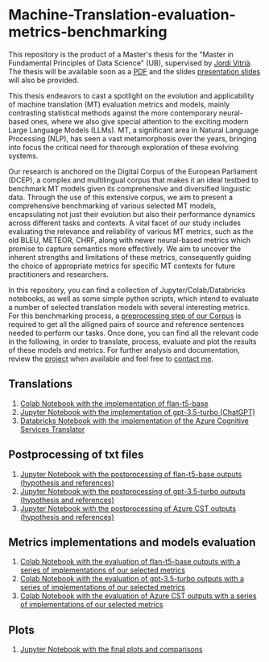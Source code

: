 ﻿# Machine-Translation-evaluation-metrics-benchmarking

This repository is the product of a Master's thesis for the "Master in Fundamental Principles of Data Science" (UB), supervised by [Jordi Vitrià](https://algorismes.github.io/). The thesis will be available soon as a [PDF](link-to-pdf) and the slides [presentation slides](link-to-slides) will also be provided.

This thesis endeavors to cast a spotlight on the evolution and applicability of machine
translation (MT) evaluation metrics and models, mainly contrasting statistical
methods against the more contemporary neural-based ones, where we also give
special attention to the exciting modern Large Language Models (LLMs). MT, a significant
area in Natural Language Processing (NLP), has seen a vast metamorphosis
over the years, bringing into focus the critical need for thorough exploration of these
evolving systems.

Our research is anchored on the Digital Corpus of the European Parliament
(DCEP), a complex and multilingual corpus that makes it an ideal testbed to benchmark
MT models given its comprehensive and diversified linguistic data. Through
the use of this extensive corpus, we aim to present a comprehensive benchmarking
of various selected MT models, encapsulating not just their evolution but also their
performance dynamics across different tasks and contexts.
A vital facet of our study includes evaluating the relevance and reliability of various
MT metrics, such as the old BLEU, METEOR, CHRF, along with newer neural-based
metrics which promise to capture semantics more effectively. We aim to uncover
the inherent strengths and limitations of these metrics, consequently guiding
the choice of appropriate metrics for specific MT contexts for future practitioners
and researchers.

In this repository, you can find a collection of Jupyter/Colab/Databricks notebooks, as well as some simple python scripts, which intend to evaluate a number of selected translation models with several interesting metrics. For this benchmarking process, a [preprocessing step of our Corpus](https://github.com/AlvLC/Machine-Translation-evaluation-metrics-benchmarking/blob/main/DCEP_PROCESSING/README2.md) is required to get all the alligned pairs of source and reference sentences needed to perform our tasks. Once done, you can find all the relevant code in the following, in order to translate, process, evaluate and plot the results of these models and metrics. For further analysis and documentation, review the [project](link-to-pdf) when available and feel free to [contact me](https://github.com/AlvLC).

## Translations

1. [Colab Notebook with the implementation of flan-t5-base](https://github.com/AlvLC/Machine-Translation-evaluation-metrics-benchmarking/blob/main/colab_FLAN-T5_translation.ipynb)
2. [Jupyter Notebook with the implementation of gpt-3.5-turbo (ChatGPT)](https://github.com/AlvLC/Machine-Translation-evaluation-metrics-benchmarking/blob/main/gpt-35-turbo_translation.ipynb)
3. [Databricks Notebook with the implementation of the Azure Cognitive Services Translator](https://github.com/AlvLC/Machine-Translation-evaluation-metrics-benchmarking/blob/main/databricks_azure_translation.ipynb)

## Postprocessing of txt files

1. [Jupyter Notebook with the postprocessing of flan-t5-base outputs (hypothesis and references)](https://github.com/AlvLC/Machine-Translation-evaluation-metrics-benchmarking/blob/main/postprocess_flant5.ipynb)
2. [Jupyter Notebook with the postprocessing of gpt-3.5-turbo outputs (hypothesis and references)](https://github.com/AlvLC/Machine-Translation-evaluation-metrics-benchmarking/blob/main/postprocess_gpt_dict.ipynb)
3. [Jupyter Notebook with the postprocessing of Azure CST outputs (hypothesis and references)](https://github.com/AlvLC/Machine-Translation-evaluation-metrics-benchmarking/blob/main/postprocess_azure.ipynb)

## Metrics implementations and models evaluation
1. [Colab Notebook with the evaluation of flan-t5-base outputs with a series of implementations of our selected metrics](https://github.com/AlvLC/Machine-Translation-evaluation-metrics-benchmarking/blob/main/colab_flant5_metrics_evaluations.ipynb)
2. [Colab Notebook with the evaluation of gpt-3.5-turbo outputs with a series of implementations of our selected metrics](https://github.com/AlvLC/Machine-Translation-evaluation-metrics-benchmarking/blob/main/colab_gpt_metrics_evaluations.ipynb)
3. [Colab Notebook with the evaluation of Azure CST outputs with a series of implementations of our selected metrics](https://github.com/AlvLC/Machine-Translation-evaluation-metrics-benchmarking/blob/main/colab_azure_metrics_evaluations.ipynb)

## Plots
1. [Jupyter Notebook with the final plots and comparisons](https://github.com/AlvLC/Machine-Translation-evaluation-metrics-benchmarking/blob/main/plots.ipynb)
